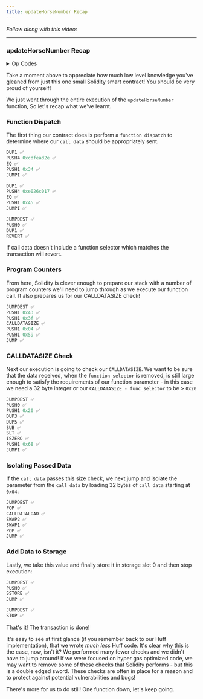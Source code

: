 ```yaml
---
title: updateHorseNumber Recap
---
```


_Follow along with this video:_

---

### updateHorseNumber Recap

<details>
<Summary> Op Codes </summary>

    bytecode - 0x6080604052348015600e575f80fd5b5060a58061001b5f395ff3fe6080604052348015600e575f80fd5b50600436106030575f3560e01c8063cdfead2e146034578063e026c017146045575b5f80fd5b6043603f3660046059565b5f55565b005b5f5460405190815260200160405180910390f35b5f602082840312156068575f80fd5b503591905056fea2646970667358fe1220fe01fe6c40d0ed98f16c7769ffde7109d5fe9f9dfefe31769a77032ceb92497a64736f6c63430008140033

```js
    PUSH1 0x80 ✅
    PUSH1 0x40 ✅
    MSTORE ✅

    CALLVALUE ✅
    DUP1 ✅
    ISZERO ✅
    PUSH1 0x0e ✅
    JUMPI ✅

    PUSH0 ✅
    DUP1 ✅
    REVERT ✅

    JUMPDEST ✅
    POP ✅
    PUSH1 0xa5 ✅
    DUP1 ✅
    PUSH2 0x001b ✅
    PUSH0 ✅
    CODECOPY ✅
    PUSH0 ✅
    RETURN ✅
    INVALID ✅

    PUSH1 0x80 ✅
    PUSH1 0x40 ✅
    MSTORE ✅

    CALLVALUE ✅
    DUP1 ✅
    ISZERO ✅
    PUSH1 0x0e ✅
    JUMPI ✅

    PUSH0 ✅
    DUP1 ✅
    REVERT ✅

    JUMPDEST ✅
    POP ✅
    PUSH1 0x04 ✅
    CALLDATASIZE ✅
    LT ✅
    PUSH1 0x30 ✅
    JUMPI ✅

    PUSH0 ✅
    CALLDATALOAD ✅
    PUSH1 0xe0 ✅
    SHR ✅

    DUP1 ✅
    PUSH4 0xcdfead2e ✅
    EQ ✅
    PUSH1 0x34 ✅
    JUMPI ✅

    DUP1
    PUSH4 0xe026c017
    EQ
    PUSH1 0x45
    JUMPI

    JUMPDEST ✅
    PUSH0 ✅
    DUP1 ✅
    REVERT ✅

    JUMPDEST ✅
    PUSH1 0x43 ✅
    PUSH1 0x3f ✅
    CALLDATASIZE ✅
    PUSH1 0x04 ✅
    PUSH1 0x59 ✅
    JUMP ✅

    JUMPDEST ✅
    PUSH0 ✅
    SSTORE ✅
    JUMP ✅

    JUMPDEST ✅
    STOP ✅

    JUMPDEST
    PUSH0
    SLOAD
    PUSH1 0x40
    MLOAD
    SWAP1
    DUP2
    MSTORE
    PUSH1 0x20
    ADD
    PUSH1 0x40
    MLOAD
    DUP1
    SWAP2
    SUB
    SWAP1
    RETURN

    JUMPDEST ✅
    PUSH0 ✅
    PUSH1 0x20 ✅
    DUP3 ✅
    DUP5 ✅
    SUB ✅
    SLT ✅
    ISZERO ✅
    PUSH1 0x68 ✅
    JUMPI ✅

    PUSH0 ✅
    DUP1 ✅
    REVERT ✅

    JUMPDEST ✅
    POP ✅
    CALLDATALOAD ✅
    SWAP2 ✅
    SWAP1 ✅
    POP ✅
    JUMP ✅
    INVALID ✅

    LOG2
    PUSH5 0x6970667358
    INVALID
    SLT
    KECCAK256
    INVALID
    ADD
    INVALID
    PUSH13 0x40d0ed98f16c7769ffde7109d5
    INVALID
    SWAP16
    SWAP14
    INVALID
    INVALID
    BALANCE
    PUSH23 0x9a77032ceb92497a64736f6c63430008140033
```

</details>


Take a moment above to appreciate how much low level knowledge you've gleaned from just this one small Solidity smart contract! You should be very proud of yourself!

We just went through the entire execution of the `updateHorseNumber` function, So let's recap what we've learnt.

### Function Dispatch

The first thing our contract does is perform a `function dispatch` to determine where our `call data` should be appropriately sent.

```js
DUP1 ✅
PUSH4 0xcdfead2e ✅
EQ ✅
PUSH1 0x34 ✅
JUMPI ✅

DUP1 ✅
PUSH4 0xe026c017 ✅
EQ ✅
PUSH1 0x45 ✅
JUMPI ✅

JUMPDEST ✅
PUSH0 ✅
DUP1 ✅
REVERT ✅
```

If call data doesn't include a function selector which matches the transaction will revert.

### Program Counters

From here, Solidity is clever enough to prepare our stack with a number of program counters we'll need to jump through as we execute our function call. It also prepares us for our CALLDATASIZE check!

```js
JUMPDEST ✅
PUSH1 0x43 ✅
PUSH1 0x3f ✅
CALLDATASIZE ✅
PUSH1 0x04 ✅
PUSH1 0x59 ✅
JUMP ✅
```

### CALLDATASIZE Check

Next our execution is going to check our `CALLDATASIZE`. We want to be sure that the data received, when the `function selector` is removed, is still large enough to satisfy the requirements of our function parameter - in this case we need a 32 byte integer or our `CALLDATASIZE - func_selector` to be > `0x20`

```js
JUMPDEST ✅
PUSH0 ✅
PUSH1 0x20 ✅
DUP3 ✅
DUP5 ✅
SUB ✅
SLT ✅
ISZERO ✅
PUSH1 0x68 ✅
JUMPI ✅
```

### Isolating Passed Data

If the `call data` passes this size check, we next jump and isolate the parameter from the `call data` by loading 32 bytes of `call data` starting at `0x04`:

```js
JUMPDEST ✅
POP ✅
CALLDATALOAD ✅
SWAP2 ✅
SWAP1 ✅
POP ✅
JUMP ✅
```

### Add Data to Storage

Lastly, we take this value and finally store it in storage slot 0 and then stop execution:

```js
JUMPDEST ✅
PUSH0 ✅
SSTORE ✅
JUMP ✅

JUMPDEST ✅
STOP ✅
```

That's it! The transaction is done!

It's easy to see at first glance (if you remember back to our Huff implementation), that we wrote _much less_ Huff code. It's clear why this is the case, now, isn't it? We performed many fewer checks and we didn't have to jump around! If we were focused on hyper gas optimized code, we may want to remove some of these checks that Solidity performs - but this is a double edged sword. These checks are often in place for a reason and to protect against potential vulnerabilities and bugs!

There's more for us to do still! One function down, let's keep going.
